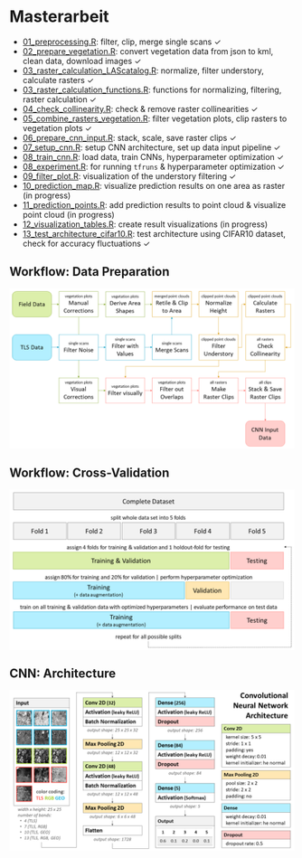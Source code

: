 # Masterarbeit 

* <a href ="https://github.com/zoeschindler/masterarbeit/blob/main/01_preprocessing.R">01_preprocessing.R</a>: filter, clip, merge single scans ✓<br>
* <a href = "https://github.com/zoeschindler/masterarbeit/blob/main/02_prepare_vegetation.R">02_prepare_vegetation.R</a>: convert vegetation data from json to kml, clean data, download images ✓<br>
* <a href = "https://github.com/zoeschindler/masterarbeit/blob/main/03_raster_calculation_LAScatalog.R">03_raster_calculation_LAScatalog.R</a>: normalize, filter understory, calculate rasters ✓<br>
* <a href = "https://github.com/zoeschindler/masterarbeit/blob/main/03_raster_calculation_functions.R">03_raster_calculation_functions.R</a>: functions for normalizing, filtering, raster calculation ✓<br>
* <a href = "https://github.com/zoeschindler/masterarbeit/blob/main/04_check_collinearity.R">04_check_collinearity.R</a>: check & remove raster collinearities ✓<br>
* <a href = "https://github.com/zoeschindler/masterarbeit/blob/main/05_combine_rasters_vegetation.R">05_combine_rasters_vegetation.R</a>: filter vegetation plots, clip rasters to vegetation plots ✓<br>
* <a href = "https://github.com/zoeschindler/masterarbeit/blob/main/06_prepare_cnn_input.R">06_prepare_cnn_input.R</a>: stack, scale, save raster clips ✓<br>
* <a href = "https://github.com/zoeschindler/masterarbeit/blob/main/07_setup_cnn.R">07_setup_cnn.R</a>: setup CNN architecture, set up data input pipeline ✓<br>
* <a href = "https://github.com/zoeschindler/masterarbeit/blob/main/08_train_cnn.R">08_train_cnn.R</a>: load data, train CNNs, hyperparameter optimization ✓<br>
* <a href = "https://github.com/zoeschindler/masterarbeit/blob/main/08_experiment.R">08_experiment.R</a>: for running `tfruns` & hyperparameter optimization ✓<br>
* <a href = "https://github.com/zoeschindler/masterarbeit/blob/main/09_filter_plot.R">09_filter_plot.R</a>: visualization of the understory filtering ✓<br>
* <a href = "https://github.com/zoeschindler/masterarbeit/blob/main/10_prediction_map.R">10_prediction_map.R</a>: visualize prediction results on one area as raster (in progress)<br>
* <a href = "https://github.com/zoeschindler/masterarbeit/blob/main/11_prediction_points.R">11_prediction_points.R</a>: add prediction results to point cloud & visualize point cloud (in progress)<br>
* <a href = "https://github.com/zoeschindler/masterarbeit/blob/main/12_visualization_tables.R">12_visualization_tables.R</a>: create result visualizations (in progress)<br>
* <a href = "https://github.com/zoeschindler/masterarbeit/blob/main/13_test_architecture_cifar10.R">13_test_architecture_cifar10.R</a>: test architecture using CIFAR10 dataset, check for accuracy fluctuations ✓<br>

## Workflow: Data Preparation

<img align="center" src="https://github.com/zoeschindler/masterarbeit/blob/main/Visualisierung_Workflow_1.png">

## Workflow: Cross-Validation

<img align="center" src="https://github.com/zoeschindler/masterarbeit/blob/main/Visualisierung_Workflow_2.png">

## CNN: Architecture

<img align="center" src="https://github.com/zoeschindler/masterarbeit/blob/main/Visualisierung_Architektur.png">
